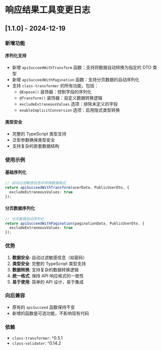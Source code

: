 # 响应结果工具变更日志

## [1.1.0] - 2024-12-19

### 新增功能

#### 序列化支持
- 新增 `apiSucceedWithTransform` 函数：支持将数据自动转换为指定的 DTO 类型
- 新增 `apiSucceedWithPagination` 函数：支持分页数据的自动序列化
- 支持 `class-transformer` 的所有功能，包括：
  - `@Expose()` 装饰器：控制字段的序列化
  - `@Transform()` 装饰器：自定义数据转换逻辑
  - `excludeExtraneousValues` 选项：排除未定义的字段
  - `enableImplicitConversion` 选项：启用隐式类型转换

#### 类型安全
- 完整的 TypeScript 类型支持
- 泛型参数确保类型安全
- 支持复杂的嵌套数据结构

### 使用示例

#### 基础序列化
```typescript
// 自动过滤敏感信息并转换数据格式
return apiSucceedWithTransform(userData, PublicUserDto, {
  excludeExtraneousValues: true
});
```

#### 分页数据序列化
```typescript
// 分页数据自动序列化
return apiSucceedWithPagination(paginationData, PublicUserDto, {
  excludeExtraneousValues: true
});
```

### 优势

1. **数据安全**: 自动过滤敏感信息（如密码）
2. **类型安全**: 完整的 TypeScript 类型支持
3. **数据转换**: 支持复杂的数据转换逻辑
4. **统一格式**: 保持 API 响应格式的一致性
5. **易于使用**: 简单的 API 设计，易于集成

### 向后兼容

- 原有的 `apiSucceed` 函数保持不变
- 新增的函数是可选功能，不影响现有代码

### 依赖

- `class-transformer`: ^0.5.1
- `class-validator`: ^0.14.2